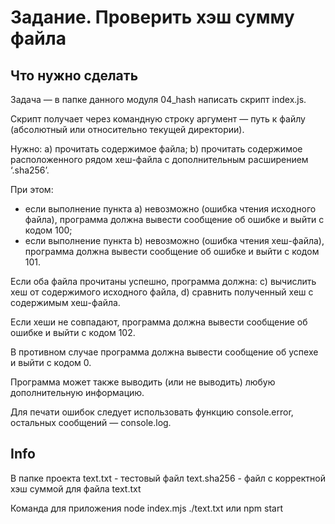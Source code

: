 # Задание. Проверить хэш сумму файла

## Что нужно сделать
Задача — в папке данного модуля 04_hash написать скрипт index.js.

Скрипт получает через командную строку аргумент — путь к файлу (абсолютный или относительно текущей директории).

Нужно:
a) прочитать содержимое файла;
b) прочитать содержимое расположенного рядом хеш-файла с дополнительным расширением ‘.sha256’.

При этом:
- если выполнение пункта a) невозможно (ошибка чтения исходного файла), программа должна вывести сообщение об ошибке и выйти с кодом 100;
- если выполнение пункта b) невозможно (ошибка чтения хеш-файла), программа должна вывести сообщение об ошибке и выйти с кодом 101.

Если оба файла прочитаны успешно, программа должна:
c) вычислить хеш от содержимого исходного файла,
d) сравнить полученный хеш с содержимым хеш-файла.

Если хеши не совпадают, программа должна вывести сообщение об ошибке и выйти с кодом 102.

В противном случае программа должна вывести сообщение об успехе и выйти с кодом 0.

Программа может также выводить (или не выводить) любую дополнительную информацию.

Для печати ошибок следует использовать функцию console.error, остальных сообщений — console.log.

## Info
В папке проекта
text.txt - тестовый файл
text.sha256 - файл с корректной хэш суммой для файла text.txt

Команда для приложения
node index.mjs ./text.txt
или
npm start
